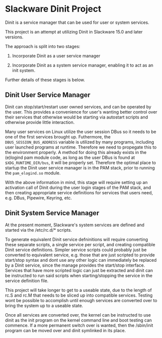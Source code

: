 # Slackware Dinit Project

Dinit is a service manager that can be used for user or system services.

This project is an attempt at utilizing Dinit in Slackware 15.0 and later versions. 

The approach is split into two stages:

1. Incorporate Dinit as a user service manager

2. Incorporate Dinit as a system service manager, enabling it to act as an init system.

Further details of these stages is below.

## Dinit User Service Manager

Dinit can stop/start/restart user owned services, and can be operated by the user. This provides a convenience for user's wanting better control over their services that otherwise would be starting via autostart scripts and otherwise provide little interaction.

Many user services on Linux utilize the user session DBus so it needs to be one of the first services brought up. Futhermore, the `DBUS_SESSION_BUS_ADDRESS` variable is utilized by many programs, including user launched programs at runtime. Therefore we need to propegate this to the environment properly. A method for doing this already exists in the (e)logind pam module code, as long as the user DBus is found at `$XDG_RUNTIME_DIR/bus`, it will be properly set. Therefore the optimal place to startup the Dinit user service manager is in the PAM stack, prior to running the `pam_elogind.so` module.

With the above information in mind, this stage will require setting up an activation call of Dinit during the user login stages of the PAM stack, and then creating appropriate service definitions for services that users need, e.g. DBus, Pipewire, Keyring, etc.

## Dinit System Service Manager

At the present moment, Slackware's system services are defined and started via the /etc/rc.d/* scripts. 

To generate equivalent Dinit service defninitions will require converting these separate scripts, a single service per script, and creating compatible Dinit service definitions. Simpler service scripts could probably just be converted to equivalent service, e.g. those that are just scripted to provide start/stop syntax and dont use any other logic can immediately be replaced by a Dinit service, since the manage provides the start/stop interface. Services that have more scripted logic can just be extracted and dinit can be instructed to run said scripts when starting/stopping the service in the service definition file.

This project will take longer to get to a useable state, due to the length of rc.S and rc.M that needs to be sliced up into compatible services. Testing wont be possible to accomplish until enough services are converted over to bring the system up to a useable state.

Once all services are converted over, the kernel can be instructed to use dinit as the init program on the kernel command line and boot testing can commence. If a more permanent switch over is wanted, then the /sbin/init program can be moved over and dinit symlinked in its place.

